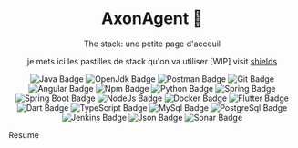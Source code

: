 <div id="header" align="center">
  <h1> AxonAgent 🤖</h1>
</div>

<div id="body" align="center"> 
  <p> The stack: une petite page d'acceuil </p>
    <p> je mets ici les pastilles de stack qu'on va utiliser [WIP]
    visit <a href="https://img.shields.io">shields</a>
    </p>
  <p>
    <img src="https://img.shields.io/badge/Java-orange?logo=openjdk&logoColor=white" alt="Java Badge"/>
    <img src="https://img.shields.io/badge/OpenJdk-orange?logo=openjdk&logoColor=white" alt="OpenJdk Badge"/>
    <img src="https://img.shields.io/badge/Postman-orange?logo=postman&logoColor=white" alt="Postman Badge"/>
    <img src="https://img.shields.io/badge/Git-orange?logo=git&logoColor=white" alt="Git Badge"/>  
    <img src="https://img.shields.io/badge/Angular-red?logo=angular&logoColor=white" alt="Angular Badge"/>
    <img src="https://img.shields.io/badge/npm-red?logo=npm&logoColor=white" alt="Npm Badge"/>
    <img src="https://img.shields.io/badge/Python-yellow?logo=python&logoColor=white" alt="Python Badge"/>
    <img src="https://img.shields.io/badge/Spring-green?logo=spring&logoColor=white" alt="Spring Badge"/>
    <img src="https://img.shields.io/badge/SpringBoot-green?logo=springboot&logoColor=white" alt="Spring Boot Badge"/>
    <img src="https://img.shields.io/badge/NodeJs-green?logo=node&logoColor=white" alt="NodeJs Badge"/>
    <img src="https://img.shields.io/badge/Docker-blue?logo=docker&logoColor=white" alt="Docker Badge"/>
    <img src="https://img.shields.io/badge/Flutter-blue?logo=flutter&logoColor=white" alt="Flutter Badge"/>
    <img src="https://img.shields.io/badge/Dart-blue?logo=dart&logoColor=white" alt="Dart Badge"/>
    <img src="https://img.shields.io/badge/TypeScript-blue?logo=typescript&logoColor=white" alt="TypeScript Badge"/>
    <img src="https://img.shields.io/badge/MySql-blue?logo=mysql&logoColor=white" alt="MySql Badge"/>
    <img src="https://img.shields.io/badge/PostgreSql-blue?logo=postgresql&logoColor=white" alt="PostgreSql Badge"/>  
    <img src="https://img.shields.io/badge/Jenkins-grey?logo=jenkins&logoColor=white" alt="Jenkins Badge"/>
    <img src="https://img.shields.io/badge/Json-grey?logo=json&logoColor=white" alt="Json Badge"/>
    <img src="https://img.shields.io/badge/Sonar-purple?logo=sonar&logoColor=white" alt="Sonar Badge"/>
  </p>
</div>

<div>Resume</div>

